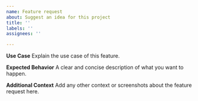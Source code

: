 ```yaml
---
name: Feature request
about: Suggest an idea for this project
title: ''
labels: ''
assignees: ''

---
```


**Use Case**
Explain the use case of this feature.

**Expected Behavior**
A clear and concise description of what you want to happen.

**Additional Context**
Add any other context or screenshots about the feature request here.
